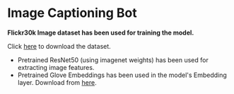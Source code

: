 # Image Captioning Bot

**Flickr30k Image dataset has been used for training the model.**

Click [here](https://www.kaggle.com/hsankesara/flickr-image-dataset/download) to download the dataset.


- Pretrained ResNet50 (using imagenet weights) has been used for extracting image features.
- Pretrained Glove Embeddings has been used in the model's Embedding layer. Download from [here](https://www.kaggle.com/watts2/glove6b50dtxt/download).
